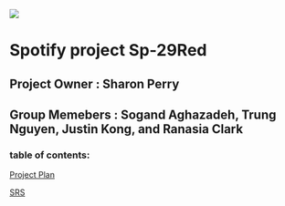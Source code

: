 ![](https://www.ajc.com/resizer/eXZVM5hz8HvYppr_U1R4c0YkcRU=/1200x630/cloudfront-us-east-1.images.arcpublishing.com/ajc/BVMLJOI6YMOI5V7AXOGVUKGS2A.png)

# Spotify project Sp-29Red

## Project Owner : Sharon Perry

## Group Memebers : Sogand Aghazadeh, Trung Nguyen, Justin Kong, and Ranasia Clark 

### table of contents: 
[Project Plan](https://docs.google.com/document/d/115KLvpZhAhIXrTMZ5EnyvUTsv2UO7VSSxD-gobhfCSs/edit)

[SRS](https://docs.google.com/document/d/182XdDxG99g5vYlH6kpovHxe8baYyRqE075u4fAO10yE/edit)

